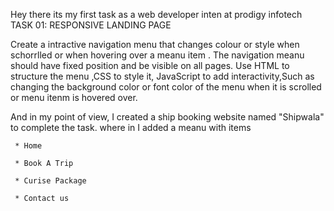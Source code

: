 Hey there its my first task as a web developer inten at prodigy infotech 
TASK 01:  RESPONSIVE LANDING PAGE 

Create a intractive navigation menu that changes colour or style when schorrlled or when hovering over a meanu item .
The navigation meanu should have fixed position and be visible on all pages.
Use HTML to structure the menu ,CSS to style it, JavaScript to add interactivity,Such as changing the background color or font color of the menu when it is scrolled or menu itenm is hovered over.


And in my point of view, I created a ship booking website named "Shipwala" to complete the task.
where in I added a meanu with items
     
     * Home 
     
     * Book A Trip
     
     * Curise Package
     
     * Contact us 
 



